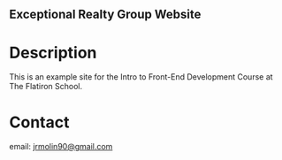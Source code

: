 Exceptional Realty Group Website
---

# Description

This is an example site for the Intro to Front-End Development Course at The Flatiron School.

# Contact

email: jrmolin90@gmail.com